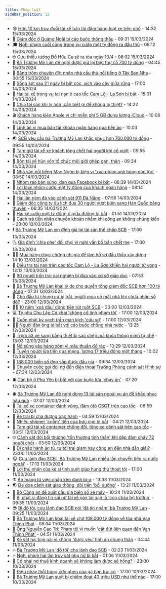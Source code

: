 ```yaml
---
title: Pháp luật
sidebar_position: 12
---
```


<!-- vnexpress-phap-luat:START -->
- 😎 [Hơn 10 km truy đuổi tài xế bán tải đâm hàng loạt xe trên phố](https://video.vnexpress.net/hon-10-km-truy-duoi-tai-xe-ban-tai-dam-hang-loat-xe-tren-pho-4722855.html) - 14:32 15/03/2024
- 🥰 [Giám đốc ở Quảng Ngãi bị cáo buộc thông thầu](https://vnexpress.net/giam-doc-o-quang-ngai-bi-cao-buoc-thong-thau-4722800.html) - 09:31 15/03/2024
- 🎓 [Nghi phạm cuối cùng trong vụ cướp một tỷ đồng ra đầu thú](https://vnexpress.net/nghi-pham-cuoi-cung-trong-vu-cuop-mot-ty-dong-ra-dau-thu-4722715.html) - 08:12 15/03/2024
- 🤓 [Cựu thiếu tướng Đỗ Hữu Ca sẽ ra tòa ngày 10/4](https://vnexpress.net/cuu-thieu-tuong-do-huu-ca-se-ra-toa-ngay-10-4-4722700.html) - 08:02 15/03/2024
- 🎊 [Bà Trương Mỹ Lan đề nghị được giữ lại biệt thự cổ 700 tỷ đồng](https://vnexpress.net/ba-truong-my-lan-de-nghi-duoc-giu-lai-biet-thu-co-700-ty-dong-4722626.html) - 04:45 15/03/2024
- 🙉 [Băng trộm chuyên đột nhập nhà cầu thủ nổi tiếng ở Tây Ban Nha](https://vnexpress.net/bang-trom-chuyen-dot-nhap-nha-cau-thu-noi-tieng-o-tay-ban-nha-4722458.html) - 00:55 15/03/2024
- 🤡 [Sống sót sau 21 ngày bị bắt cóc, xích vào cây giữa rừng](https://vnexpress.net/song-sot-sau-21-ngay-bi-bat-coc-xich-vao-cay-giua-rung-4721148.html) - 17:00 14/03/2024
- 🗽 [Hai tài xế trong vụ tai nạn ở cao tốc Cam Lộ - La Sơn bị bắt](https://vnexpress.net/hai-tai-xe-trong-vu-tai-nan-tren-cao-toc-cam-lo-la-son-bi-khoi-to-4722449.html) - 15:01 14/03/2024
- 🌋 [Chia tài sản khi ly hôn, cần biết gì để không bị thiệt?](https://vnexpress.net/chia-tai-san-khi-ly-hon-can-biet-gi-de-khong-bi-thiet-4720923.html) - 14:22 14/03/2024
- 🎬 [Khách hàng kiện Apple vì chỉ miễn phí 5 GB dung lượng iCloud](https://vnexpress.net/khach-hang-kien-apple-vi-chi-mien-phi-5-gb-dung-luong-icloud-4722223.html) - 10:08 14/03/2024
- 💯 [Lĩnh án vì mua bán tài khoản ngân hàng qua tiền ảo](https://vnexpress.net/do-tu-vi-mua-ban-tai-khoan-ngan-hang-qua-tien-ao-4722336.html) - 10:03 14/03/2024
- 🌏 [SCB yêu cầu bà Trương Mỹ Lan khắc phục hơn 760.000 tỷ đồng](https://vnexpress.net/scb-yeu-cau-ba-truong-my-lan-khac-phuc-hon-760-000-ty-dong-4722364.html) - 09:55 14/03/2024
- 🌊 [Tạm giữ tài xế xe khách tông chết hai người khi cố vượt](https://vnexpress.net/tam-giu-tai-xe-xe-khach-tong-chet-hai-nguoi-khi-co-vuot-4722339.html) - 09:55 14/03/2024
- 💂 [Bốn tài xế hùn vốn tổ chức môi giới ghép gan, thận](https://vnexpress.net/bon-tai-xe-hun-von-to-chuc-moi-gioi-ghep-gan-than-4722269.html) - 09:24 14/03/2024
- 🎡 [Nhà văn nổi tiếng Mạc Ngôn bị kiện vì &#39;xúc phạm anh hùng dân tộc&#39;](https://vnexpress.net/nha-van-noi-tieng-mac-ngon-bi-kien-vi-xuc-pham-anh-hung-dan-toc-4722231.html) - 08:50 14/03/2024
- 🫶 [Nhóm rao bán súng, đạn qua Facebook bị bắt](https://vnexpress.net/duong-day-rao-ban-sung-dan-qua-facebook-bi-bat-4722288.html) - 08:39 14/03/2024
- 🐲 [Lời khai nhóm cướp một tỷ đồng của khách ngân hàng](https://video.vnexpress.net/loi-khai-nhom-cuop-mot-ty-dong-cua-khach-ngan-hang-4722265.html) - 08:14 14/03/2024
- 🚀 [Hai lần ném đá vào cảnh sát 911 Đà Nẵng](https://vnexpress.net/hai-lan-nem-da-vao-canh-sat-911-da-nang-4722264.html) - 07:59 14/03/2024
- 🎊 [Giám đốc công ty du lịch đưa 30 người vượt biên sang Hàn Quốc bằng thuyền](https://vnexpress.net/giam-doc-cong-ty-du-lich-dua-30-nguoi-vuot-bien-sang-han-quoc-bang-thuyen-4722213.html) - 06:35 14/03/2024
- 🤗 [Hai kẻ cướp một tỷ đồng ở giữa đường bị bắt](https://vnexpress.net/hai-ke-cuop-mot-ty-dong-o-giua-duong-bi-bat-4722051.html) - 01:51 14/03/2024
- 🗽 [Cách trả tiền nhận chuyển khoản nhầm khi công an không chứng kiến](https://vnexpress.net/cach-tra-tien-nhan-chuyen-khoan-nham-khi-cong-an-khong-chung-kien-4721424.html) - 23:00 13/03/2024
- 🕴 [Bà Trương Mỹ Lan xin định giá lại tài sản thế chấp SCB](https://vnexpress.net/ba-truong-my-lan-xin-dinh-gia-lai-tai-san-the-chap-scb-4721949.html) - 17:00 13/03/2024
- 🌜 [Gia đình &#39;chia phe&#39; đối chọi vì nghi vấn bố bắn chết mẹ](https://vnexpress.net/gia-dinh-chia-phe-doi-choi-vi-nghi-van-bo-ban-chet-me-4721151.html) - 17:00 13/03/2024
- 🧑‍🏫 [Mua hàng chục chứng chỉ giả để làm hồ sơ đấu thầu xây dựng](https://vnexpress.net/mua-hang-chuc-chung-chi-gia-de-lam-ho-so-dau-thau-xay-dung-4721975.html) - 14:10 13/03/2024
- 🦩 [Điều tra tai nạn trên cao tốc Cam Lộ - La Sơn khiến hai người tử vong](https://vnexpress.net/dieu-tra-tai-nan-tren-cao-toc-cam-lo-la-son-khien-hai-nguoi-tu-vong-4721295.html) - 12:12 13/03/2024
- 💼 [90 người trốn trại cai nghiện bị đưa vào cơ sở giáo dục](https://vnexpress.net/90-nguoi-tron-trai-cai-nghien-bi-dua-vao-co-so-giao-duc-4721815.html) - 07:53 13/03/2024
- 💫 [Bà Trương Mỹ Lan khai lý do cho quyền tổng giám đốc SCB hơn 100 tỷ đồng](https://vnexpress.net/ba-truong-my-lan-khai-ly-do-cho-quyen-tong-giam-doc-scb-hon-100-ty-dong-4721796.html) - 07:31 13/03/2024
- 🦅 [Chủ đầu tư chung cư bị bắt, người mua có mất nhà khi chưa nhận sổ đỏ?](https://vnexpress.net/chu-dau-tu-chung-cu-bi-bat-nguoi-mua-co-mat-nha-khi-chua-nhan-so-do-4721378.html) - 23:00 12/03/2024
- 🧑‍💻 [10 năm &#39;xoá dấu&#39; dòng tiền rút ruột SCB](https://vnexpress.net/10-nam-xoa-dau-dong-tien-rut-ruot-scb-4720689.html) - 23:00 12/03/2024
- 💻 [Tỷ phú Chu Lập Cơ khai &#39;không cố tình phạm tội&#39;](https://vnexpress.net/ty-phu-chu-lap-co-khai-khong-co-tinh-pham-toi-4721533.html) - 17:00 12/03/2024
- 🤠 [Cuốn nhật ký vạch trần màn kịch &#39;cứu vợ&#39;](https://vnexpress.net/cuon-nhat-ky-vach-tran-man-kich-cuu-vo-4720682.html) - 17:00 12/03/2024
- 🧑‍🏫 [Người đàn ông bị bắt với cáo buộc chống nhà nước](https://vnexpress.net/nguoi-dan-ong-bi-bat-voi-cao-buoc-chong-nha-nuoc-4721540.html) - 13:25 12/03/2024
- 🌈 [Trộm 53 xe sang bằng thiết bị sao chép mã khóa thông minh tự chế](https://vnexpress.net/trom-53-xe-sang-bang-thiet-bi-sao-chep-ma-khoa-thong-minh-tu-che-4721513.html) - 13:03 12/03/2024
- 🌮 [Nổ súng vào hàng xóm vì mâu thuẫn đổ rác](https://vnexpress.net/no-sung-vao-hang-xom-vi-mau-thuan-do-rac-4721493.html) - 10:29 12/03/2024
- 🐲 [Tuyển người lừa tiền qua mạng, lương 17 triệu đồng một tháng](https://vnexpress.net/tuyen-nguoi-lua-tien-qua-mang-luong-17-trieu-dong-mot-thang-4721478.html) - 10:02 12/03/2024
- 🧰 [188.000 biển số đẹp sắp được đấu giá](https://vnexpress.net/188-000-bien-so-dep-sap-duoc-dau-gia-4721426.html) - 09:34 12/03/2024
- 💄 [Chuyển cuộc gọi đòi nợ đến điện thoại Trưởng Phòng cảnh sát Hình sự](https://vnexpress.net/chuyen-cuoc-goi-vao-so-truong-phong-canh-sat-hinh-su-de-hu-doa-4721360.html) - 07:34 12/03/2024
- ⛽️ [Cán bộ ở Phú Yên bị bắt với cáo buộc lừa &#39;chạy án&#39;](https://vnexpress.net/can-bo-o-phu-yen-bi-bat-voi-cao-buoc-lua-chay-an-4721361.html) - 07:20 12/03/2024
- ⛽️ [Bà Trương Mỹ Lan đề nghị dùng 13 tài sản ngoài vụ án để khắc phục hậu quả](https://vnexpress.net/ba-truong-my-lan-de-nghi-dung-13-tai-san-ngoai-vu-an-de-khac-phuc-hau-qua-4721373.html) - 07:07 12/03/2024
- 💂 [Tài xế xe container đánh võng, đâm ôtô CSGT trên cao tốc](https://video.vnexpress.net/tai-xe-xe-container-danh-vong-dam-oto-csgt-tren-cao-toc-4721370.html) - 06:59 12/03/2024
- 🤔 [Bé trai bị cha dượng bạo hành](https://vnexpress.net/be-trai-bi-cha-duong-bao-hanh-4721330.html) - 04:59 12/03/2024
- 🧐 [Nhiều shipper &#39;cuỗm&#39; tiền của bưu cục bị bắt](https://vnexpress.net/nhieu-shipper-cuom-tien-cua-buu-cuc-bi-bat-4721275.html) - 04:21 12/03/2024
- 🎃 [Tạm giữ tài xế container chống đối, tông xe cảnh sát trên cao tốc](https://vnexpress.net/tam-giu-tai-xe-container-chong-doi-tong-xe-canh-sat-tren-cao-toc-4721285.html) - 03:51 12/03/2024
- 🤓 [Cảnh sát đòi bồi thường &#39;tổn thương tinh thần&#39; khi dập đám cháy 72 người chết](https://vnexpress.net/canh-sat-doi-boi-thuong-ton-thuong-tinh-than-khi-dap-dam-chay-72-nguoi-chet-4721100.html) - 03:50 12/03/2024
- 💃 [Đi chấp hành án tù, tự tới trại giam hay công an đến nhà dẫn giải?](https://vnexpress.net/di-chap-hanh-an-tu-tu-toi-trai-giam-hay-cong-an-den-nha-dan-giai-4720917.html) - 23:00 11/03/2024
- 🐵 [Cựu lãnh đạo SCB: &#39;Bà Trương Mỹ Lan nhiều lần chuyển tiền ra nước ngoài&#39;](https://vnexpress.net/cuu-lanh-dao-scb-ba-truong-my-lan-nhieu-lan-chuyen-tien-ra-nuoc-ngoai-4721098.html) - 17:13 11/03/2024
- 🤖 [Lời thú nhận của kẻ si tình suýt giúp hung thủ thoát tội](https://vnexpress.net/loi-thu-nhan-cua-ke-si-tinh-suyt-giup-hung-thu-thoat-toi-4721087.html) - 17:00 11/03/2024
- ⚗️ [Án mạng từ việc chấp kèo đánh bi-a](https://vnexpress.net/an-mang-tu-viec-chap-keo-danh-bi-a-4721116.html) - 13:38 11/03/2024
- 🌏 [Đe doạ cảnh sát giao thông, đòi tiền &#39;bồi dưỡng&#39;](https://vnexpress.net/de-doa-canh-sat-giao-thong-doi-tien-boi-duong-4721105.html) - 13:21 11/03/2024
- 🦆 [Bộ Công an đề xuất đấu giá biển số xe máy](https://vnexpress.net/bo-cong-an-de-xuat-dau-gia-bien-so-xe-may-4720970.html) - 10:24 11/03/2024
- 🐎 [Bị phạt vì đăng tin sai nữ tài xế gây tai nạn là &#39;con cháu bộ trưởng&#39;](https://vnexpress.net/bi-phat-vi-dang-tin-sai-nu-tai-xe-gay-tai-nan-la-con-chau-bo-truong-4721010.html) - 09:35 11/03/2024
- 😎 [Bị đổ tội, cựu lãnh đạo SCB nói &#39;đã tin nhầm&#39; bà Trương Mỹ Lan](https://vnexpress.net/bi-do-toi-cuu-lanh-dao-scb-noi-da-tin-nham-ba-truong-my-lan-4721035.html) - 09:25 11/03/2024
- 💪 [Bà Trương Mỹ Lan khai tài xế chở 108.000 tỷ đồng về tòa nhà Vạn Thịnh Phát](https://vnexpress.net/ba-truong-my-lan-khai-tai-xe-cho-108-000-ty-dong-ve-toa-nha-van-thinh-phat-4720933.html) - 08:04 11/03/2024
- 🤡 [Ông Nguyễn Cao Trí: Phạm tội vì muốn &#39;cắt đứt liên quan đến Vạn Thịnh Phát&#39;](https://vnexpress.net/ong-nguyen-cao-tri-pham-toi-vi-muon-cat-dut-lien-quan-den-van-thinh-phat-4720863.html) - 04:51 11/03/2024
- 🌁 [Kẻ sát hại bạn gái vì không &#39;được yêu&#39; lĩnh án chung thân](https://vnexpress.net/ke-sat-hai-ban-gai-vi-khong-duoc-yeu-linh-an-chung-than-4720879.html) - 04:44 11/03/2024
- 🔥 [Bà Trương Mỹ Lan &#39;đổ tội&#39; cho lãnh đạo SCB](https://vnexpress.net/ba-truong-my-lan-do-toi-cho-lanh-dao-scb-4720775.html) - 02:23 11/03/2024
- 🔥 [Nghi phạm hai lần truy sát phụ nữ bị bắt](https://vnexpress.net/nghi-pham-hai-lan-truy-sat-phu-nu-bi-bat-4715644.html) - 01:06 11/03/2024
- 👺 [Có phải nợ thuế kinh doanh sẽ không làm được sổ hồng?](https://vnexpress.net/co-phai-no-thue-kinh-doanh-se-khong-lam-duoc-so-hong-4720667.html) - 23:00 10/03/2024
- 🎊 [Điệu nhảy thổi bùng cơn ghen của gã bạn trai cũ](https://vnexpress.net/dieu-nhay-thoi-bung-con-ghen-cua-ga-ban-trai-cu-4720669.html) - 17:00 10/03/2024
- 🎊 [Bà Trương Mỹ Lan suýt bị chiếm đoạt 40 triệu USD như thế nào](https://vnexpress.net/ba-truong-my-lan-suyt-bi-chiem-doat-40-trieu-usd-nhu-the-nao-4720535.html) - 17:00 10/03/2024<!-- vnexpress-phap-luat:END -->
